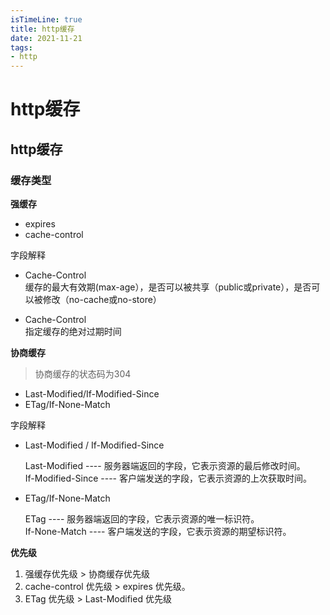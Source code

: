 ```yaml
---
isTimeLine: true
title: http缓存
date: 2021-11-21
tags:
- http
---
```

# http缓存

## http缓存

### 缓存类型

**强缓存**

* expires
* cache-control

字段解释

- Cache-Control  
  缓存的最大有效期(max-age），是否可以被共享（public或private），是否可以被修改（no-cache或no-store）

- Cache-Control  
  指定缓存的绝对过期时间


**协商缓存**

> 协商缓存的状态码为304

* Last-Modified/If-Modified-Since
* ETag/If-None-Match

字段解释

- Last-Modified / If-Modified-Since  

  Last-Modified ----  服务器端返回的字段，它表示资源的最后修改时间。   
  If-Modified-Since  ----  客户端发送的字段，它表示资源的上次获取时间。
  

- ETag/If-None-Match

  ETag ----  服务器端返回的字段，它表示资源的唯一标识符。   
  If-None-Match  ----  客户端发送的字段，它表示资源的期望标识符。

**优先级**

1. 强缓存优先级 > 协商缓存优先级
2. cache-control 优先级 > expires 优先级。
3. ETag 优先级 > Last-Modified 优先级
